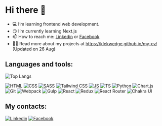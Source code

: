 # Hi there 👋

- 💻 I’m learning frontend web development.
- 😏 I’m currently learning Next.js
- 📫 How to reach me: [Linkedin](https://www.linkedin.com/in/klekwedge/) or [Facebook](https://www.facebook.com/klekwedge)
- 👨‍💻 Read more about my projects at https://klekwedge.github.io/my-cv/ (Updated on 26 Aug)

## Languages and tools:

![Top Langs](https://github-readme-stats.vercel.app/api/top-langs/?username=klekwedge&langs_count=10)

![HTML](https://img.shields.io/badge/-HTML5-E34F26?style=for-the-badge&logo=HTML5&logoColor=white)
![CSS](https://img.shields.io/badge/-CSS3-0B51C1?style=for-the-badge&logo=CSS3)
![SASS](https://img.shields.io/badge/-Sass-CC6699?style=for-the-badge&logo=Sass&logoColor=white)
![Tailwind CSS](https://img.shields.io/badge/-Tailwind_CSS-06B6D4?style=for-the-badge&logo=TailwindCSS&logoColor=white)
![JS](https://img.shields.io/badge/-JavaScript-5324AA?style=for-the-badge&logo=JavaScript&logoColor=white)
![TS](https://img.shields.io/badge/-TypeScript-3178C6?style=for-the-badge&logo=TypeScript&logoColor=white)
![Python](https://img.shields.io/badge/-Python-3776AB?style=for-the-badge&logo=Python&logoColor=white)
![Chart.js](https://img.shields.io/badge/-Chart.js-FF6384?style=for-the-badge&logo=Chart.js&logoColor=white)
![Git](https://img.shields.io/badge/-Git-F05032?style=for-the-badge&logo=Git&logoColor=white)
![Webpack](https://img.shields.io/badge/-Webpack-8DD6F9?style=for-the-badge&logo=Webpack&logoColor=white)
![Gulp](https://img.shields.io/badge/-Gulp-CF4647?style=for-the-badge&logo=Gulp&logoColor=white)
![React](https://img.shields.io/badge/-React-61DAFB?style=for-the-badge&logo=React&logoColor=white)
![Redux](https://img.shields.io/badge/-Redux-764ABC?style=for-the-badge&logo=Redux&logoColor=white)
![React Router](https://img.shields.io/badge/-React_Router-CA4245?style=for-the-badge&logo=ReactRouter&logoColor=white)
![Chakra UI](https://img.shields.io/badge/-Chakra_UI-319795?style=for-the-badge&logo=ChakraUI&logoColor=white)

## My contacts:

[![Linkedin](https://img.shields.io/badge/-LinkedIn-0A66C2?style=for-the-badge&logo=LinkedIn&logoColor=white)](https://www.linkedin.com/in/klekwedge/)
[![Facebook](https://img.shields.io/badge/-Facebook-1877F2?style=for-the-badge&logo=Facebook&logoColor=white)](https://www.facebook.com/klekwedge/)
